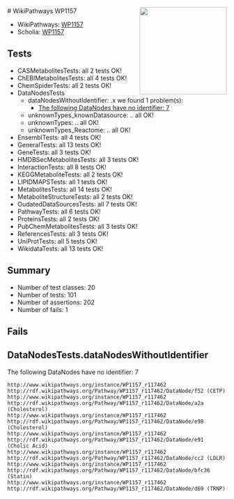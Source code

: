 <img style="float: right; width: 200px" src="https://upload.wikimedia.org/wikipedia/commons/thumb/8/83/Wplogo_with_text_500.png/640px-Wplogo_with_text_500.png" />
# WikiPathways WP1157

* WikiPathways: [WP1157](https://new.wikipathways.org/pathways/WP1157)
* Scholia: [WP1157](https://scholia.toolforge.org/wikipathways/WP1157)
## Tests
* CASMetabolitesTests: all 2 tests OK!
* ChEBIMetabolitesTests: all 4 tests OK!
* ChemSpiderTests: all 2 tests OK!
* DataNodesTests
    * dataNodesWithoutIdentifier: .x we found 1 problem(s):
        * [The following DataNodes have no identifier: 7](#d2d32fa6)
    * unknownTypes_knownDatasource: .. all OK!
    * unknownTypes: .. all OK!
    * unknownTypes_Reactome: .. all OK!
* EnsemblTests: all 4 tests OK!
* GeneralTests: all 13 tests OK!
* GeneTests: all 3 tests OK!
* HMDBSecMetabolitesTests: all 3 tests OK!
* InteractionTests: all 8 tests OK!
* KEGGMetaboliteTests: all 2 tests OK!
* LIPIDMAPSTests: all 1 tests OK!
* MetabolitesTests: all 14 tests OK!
* MetaboliteStructureTests: all 2 tests OK!
* OudatedDataSourcesTests: all 7 tests OK!
* PathwayTests: all 6 tests OK!
* ProteinsTests: all 2 tests OK!
* PubChemMetabolitesTests: all 3 tests OK!
* ReferencesTests: all 3 tests OK!
* UniProtTests: all 5 tests OK!
* WikidataTests: all 13 tests OK!


## Summary

* Number of test classes: 20
* Number of tests: 101
* Number of assertions: 202
* Number of fails: 1

## Fails

<a name="d2d32fa6" />

## DataNodesTests.dataNodesWithoutIdentifier

The following DataNodes have no identifier: 7
```
http://www.wikipathways.org/instance/WP1157_r117462 http://rdf.wikipathways.org/Pathway/WP1157_r117462/DataNode/f52 (CETP)
http://www.wikipathways.org/instance/WP1157_r117462 http://rdf.wikipathways.org/Pathway/WP1157_r117462/DataNode/a2a (Cholesterol)
http://www.wikipathways.org/instance/WP1157_r117462 http://rdf.wikipathways.org/Pathway/WP1157_r117462/DataNode/e98 (Cholesterol)
http://www.wikipathways.org/instance/WP1157_r117462 http://rdf.wikipathways.org/Pathway/WP1157_r117462/DataNode/e91 (Cholic Acid)
http://www.wikipathways.org/instance/WP1157_r117462 http://rdf.wikipathways.org/Pathway/WP1157_r117462/DataNode/cc2 (LDLR)
http://www.wikipathways.org/instance/WP1157_r117462 http://rdf.wikipathways.org/Pathway/WP1157_r117462/DataNode/bfc36 (Statin)
http://www.wikipathways.org/instance/WP1157_r117462 http://rdf.wikipathways.org/Pathway/WP1157_r117462/DataNode/d69 (TRNP)
```

